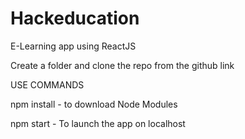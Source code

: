 # Hackeducation

E-Learning app using ReactJS

Create a folder and clone the repo from the github link

USE COMMANDS

npm install - to download Node Modules

npm start - To launch the app on localhost
